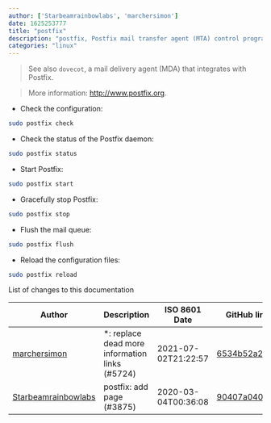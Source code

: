 ```yaml
---
author: ['Starbeamrainbowlabs', 'marchersimon']
date: 1625253777
title: "postfix"
description: "postfix, Postfix mail transfer agent (MTA) control program."
categories: "linux"
---
```

> See also `dovecot`, a mail delivery agent (MDA) that integrates with Postfix.

> More information: <http://www.postfix.org>.

- Check the configuration:

```bash
sudo postfix check
```

- Check the status of the Postfix daemon:

```bash
sudo postfix status
```

- Start Postfix:

```bash
sudo postfix start
```

- Gracefully stop Postfix:

```bash
sudo postfix stop
```

- Flush the mail queue:

```bash
sudo postfix flush
```

- Reload the configuration files:

```bash
sudo postfix reload
```
List of changes to this documentation


Author | Description | ISO 8601 Date | GitHub link
------|-----|-----|-----
[marchersimon](mailto:50295997+marchersimon@users.noreply.github.com) | *: replace dead more information links (#5724) | 2021-07-02T21:22:57 | [6534b52a2ec9](https://github.com/tldr-pages/tldr/commit/6534b52a2ec92c1e691e21901799048c40b069db)
[Starbeamrainbowlabs](mailto:sbrl@starbeamrainbowlabs.com) | postfix: add page (#3875) | 2020-03-04T00:36:08 | [90407a0401e9](https://github.com/tldr-pages/tldr/commit/90407a0401e9d6a206c7b743582dfd10b6311724)

